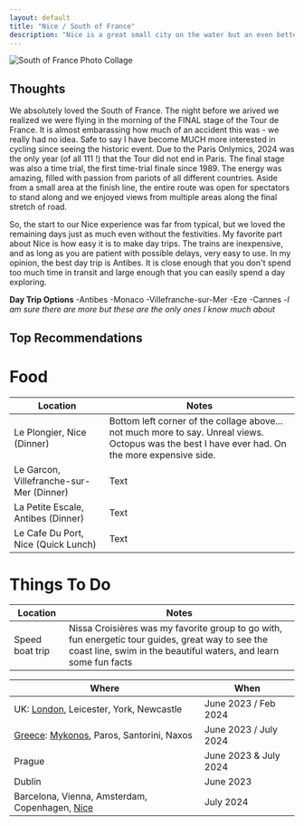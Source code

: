 ```yaml
---
layout: default
title: "Nice / South of France"
description: "Nice is a great small city on the water but an even better place to go for an abundance of day trips"
---
```


![South of France Photo Collage](./img/SOF.png)

## Thoughts
We absolutely loved the South of France. The night before we arived we realized we were flying in the morning of the FINAL stage of the Tour de France. It is almost embarassing how much of an accident this was - we really had no idea. Safe to say I have become MUCH more interested in cycling since seeing the historic event. Due to the Paris Onlymics, 2024 was the only year (of all 111 !) that the Tour did not end in Paris. The final stage was also a time trial, the first time-trial finale since 1989. The energy was amazing, filled with passion from pariots of all different countries. Aside from a small area at the finish line, the entire route was open for spectators to stand along and we enjoyed views from multiple areas along the final stretch of road. 

So, the start to our Nice experience was far from typical, but we loved the remaining days just as much even without the festivities. My favorite part about Nice is how easy it is to make day trips. The trains are inexpensive, and as long as you are patient with possible delays, very easy to use. In my opinion, the best day trip is Antibes. It is close enough that you don't spend too much time in transit and large enough that you can easily spend a day exploring. 

**Day Trip Options**
-Antibes 
-Monaco
-Villefranche-sur-Mer
-Eze
-Cannes 
-*I am sure there are more but these are the only ones I know much about*

## Top Recommendations 
# Food

| Location | Notes |
| ----------- | ----------- |
| Le Plongier, Nice (Dinner) | Bottom left corner of the collage above... not much more to say. Unreal views. Octopus was the best I have ever had. On the more expensive side. |
| Le Garcon, Villefranche-sur-Mer (Dinner) | Text |
| La Petite Escale, Antibes (Dinner) | Text |
| Le Cafe Du Port, Nice (Quick Lunch) | Text | 

# Things To Do

| Location | Notes |
| ----------- | ----------- |
| Speed boat trip | Nissa Croisières was my favorite group to go with, fun energetic tour guides, great way to see the coast line, swim in the beautiful waters, and learn some fun facts |


| Where | When |
| ----------- | ----------- |
| UK: [London](./locations/london.md), Leicester, York, Newcastle | June 2023 / Feb 2024 |
| [Greece](./locations/greece_overall.md): [Mykonos](./locations/mykonos.md), Paros, Santorini, Naxos | June 2023 / July 2024 |
| Prague | June 2023 & July 2024 |
| Dublin | June 2023 |
| Barcelona, Vienna, Amsterdam, Copenhagen, [Nice](./locations/SOF.md) | July 2024 |


